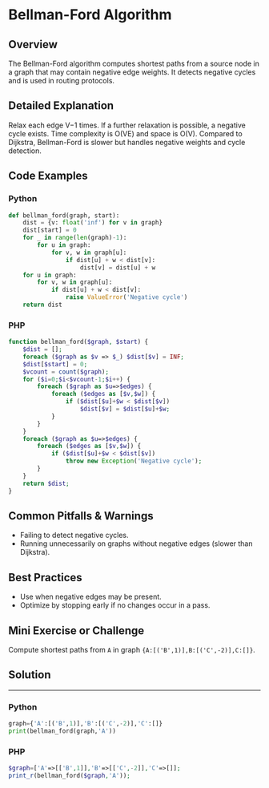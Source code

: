 # Bellman-Ford Algorithm

## Overview
The Bellman-Ford algorithm computes shortest paths from a source node in a graph that may contain negative edge weights. It detects negative cycles and is used in routing protocols.

## Detailed Explanation
Relax each edge V−1 times. If a further relaxation is possible, a negative cycle exists. Time complexity is O(VE) and space is O(V). Compared to Dijkstra, Bellman-Ford is slower but handles negative weights and cycle detection.

## Code Examples
### Python
```python
def bellman_ford(graph, start):
    dist = {v: float('inf') for v in graph}
    dist[start] = 0
    for _ in range(len(graph)-1):
        for u in graph:
            for v, w in graph[u]:
                if dist[u] + w < dist[v]:
                    dist[v] = dist[u] + w
    for u in graph:
        for v, w in graph[u]:
            if dist[u] + w < dist[v]:
                raise ValueError('Negative cycle')
    return dist
```

### PHP
```php
function bellman_ford($graph, $start) {
    $dist = [];
    foreach ($graph as $v => $_) $dist[$v] = INF;
    $dist[$start] = 0;
    $vcount = count($graph);
    for ($i=0;$i<$vcount-1;$i++) {
        foreach ($graph as $u=>$edges) {
            foreach ($edges as [$v,$w]) {
                if ($dist[$u]+$w < $dist[$v])
                    $dist[$v] = $dist[$u]+$w;
            }
        }
    }
    foreach ($graph as $u=>$edges) {
        foreach ($edges as [$v,$w]) {
            if ($dist[$u]+$w < $dist[$v])
                throw new Exception('Negative cycle');
        }
    }
    return $dist;
}
```

## Common Pitfalls & Warnings
- Failing to detect negative cycles.
- Running unnecessarily on graphs without negative edges (slower than Dijkstra).

## Best Practices
- Use when negative edges may be present.
- Optimize by stopping early if no changes occur in a pass.

## Mini Exercise or Challenge
Compute shortest paths from `A` in graph `{A:[('B',1)],B:[('C',-2)],C:[]}`.

## Solution
---
### Python
```python
graph={'A':[('B',1)],'B':[('C',-2)],'C':[]}
print(bellman_ford(graph,'A'))
```
### PHP
```php
$graph=['A'=>[['B',1]],'B'=>[['C',-2]],'C'=>[]];
print_r(bellman_ford($graph,'A'));
```
